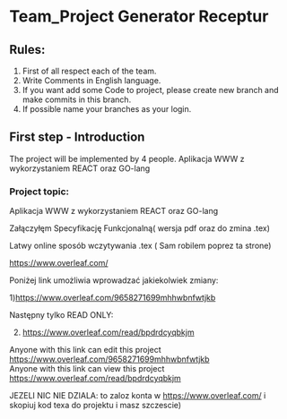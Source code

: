 # Team_Project Generator Receptur

## Rules: 
1. First of all respect each of the team.
2. Write Comments in English language.
3. If you want add some Code to project, please create new branch and make commits in this branch.
4. If possible name your branches as your login.

## First step - Introduction
The project will be implemented by 4 people. 
Aplikacja WWW z wykorzystaniem REACT oraz GO-lang 

### Project topic:
 Aplikacja WWW z wykorzystaniem REACT oraz GO-lang
 
 
 Załączyłęm Specyfikację Funkcjonalną( wersja pdf oraz do zmina .tex)   
 
 Latwy online sposób wczytywania .tex ( Sam robilem poprez ta strone)  
 
https://www.overleaf.com/


Poniżej link umożliwia wprowadzać jakiekolwiek zmiany:

1)https://www.overleaf.com/9658271699mhhwbnfwtjkb

Następny tylko READ ONLY:  

2) https://www.overleaf.com/read/bpdrdcyqbkjm

Anyone with this link can edit this project  
https://www.overleaf.com/9658271699mhhwbnfwtjkb  
Anyone with this link can view this project  
https://www.overleaf.com/read/bpdrdcyqbkjm

JEZELI NIC NIE DZIALA: to zaloz konta w https://www.overleaf.com/ i skopiuj kod texa do projektu i masz szczescie)
